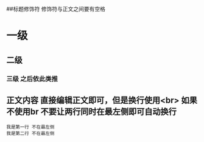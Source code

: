 






##标题修饰符 修饰符与正文之间要有空格

# 一级

## 二级

### 三级  之后依此类推

## 正文内容 直接编辑正文即可，但是换行使用\<br\> 如果不使用br 不要让两行同时在最左侧即可自动换行

	我是第一行 不在最左侧
	我是第二行 不在最左侧



